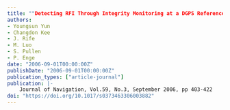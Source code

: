 ```yaml
---
title: ""Detecting RFI Through Integrity Monitoring at a DGPS Reference Station""
authors:
- Youngsun Yun
- Changdon Kee
- J. Rife
- M. Luo
- S. Pullen
- P. Enge
date: "2006-09-01T00:00:00Z"
publishDate: "2006-09-01T00:00:00Z"
publication_types: ["article-journal"]
publication: |-
    Journal of Navigation, Vol.59, No.3, September 2006, pp 403-422
doi: "https://doi.org/10.1017/s0373463306003882"
---
```


